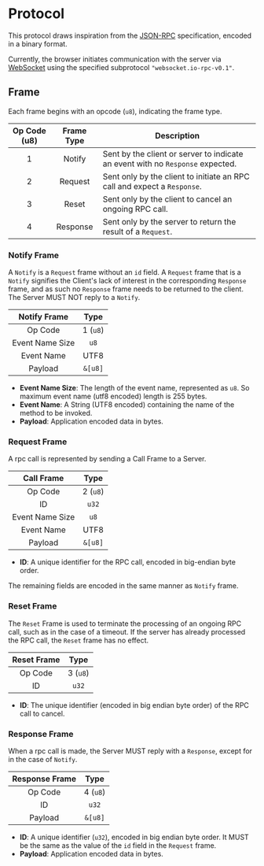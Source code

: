 # Protocol

This protocol draws inspiration from the
[JSON-RPC](https://www.jsonrpc.org/specification) specification, encoded in a
binary format.

Currently, the browser initiates communication with the server via
[WebSocket](https://en.wikipedia.org/wiki/WebSocket) using the specified
subprotocol `"websocket.io-rpc-v0.1"`.

## Frame

Each frame begins with an opcode (`u8`), indicating the frame type.

| Op Code (u8) | Frame Type | Description                                                                    |
| :----------: | :--------: | ------------------------------------------------------------------------------ |
|      1       |   Notify   | Sent by the client or server to indicate an event with no `Response` expected. |
|      2       |  Request   | Sent only by the client to initiate an RPC call and expect a `Response`.       |
|      3       |   Reset    | Sent only by the client to cancel an ongoing RPC call.                         |
|      4       |  Response  | Sent only by the server to return the result of a `Request`.                   |

### Notify Frame

A `Notify` is a `Request` frame without an `id` field. A `Request` frame that is
a `Notify` signifies the Client's lack of interest in the corresponding
`Response` frame, and as such no `Response` frame needs to be returned to the
client. The Server MUST NOT reply to a `Notify`.

|  Notify Frame   |   Type   |
| :-------------: | :------: |
|     Op Code     | 1 (`u8`) |
| Event Name Size |   `u8`   |
|   Event Name    |   UTF8   |
|     Payload     | `&[u8]`  |

- **Event Name Size**: The length of the event name, represented as `u8`. So
  maximum event name (utf8 encoded) length is 255 bytes.
- **Event Name**: A String (UTF8 encoded) containing the name of the method to
  be invoked.
- **Payload**: Application encoded data in bytes.

### Request Frame

A rpc call is represented by sending a Call Frame to a Server.

|   Call Frame    |   Type   |
| :-------------: | :------: |
|     Op Code     | 2 (`u8`) |
|       ID        |  `u32`   |
| Event Name Size |   `u8`   |
|   Event Name    |   UTF8   |
|     Payload     | `&[u8]`  |

- **ID**: A unique identifier for the RPC call, encoded in big-endian byte
  order.

The remaining fields are encoded in the same manner as `Notify` frame.

### Reset Frame

The `Reset` Frame is used to terminate the processing of an ongoing RPC call,
such as in the case of a timeout. If the server has already processed the RPC
call, the `Reset` frame has no effect.

| Reset Frame |   Type   |
| :---------: | :------: |
|   Op Code   | 3 (`u8`) |
|     ID      |  `u32`   |

- **ID**: The unique identifier (encoded in big endian byte order) of the RPC
  call to cancel.

### Response Frame

When a rpc call is made, the Server MUST reply with a `Response`, except for in
the case of `Notify`.

| Response Frame |   Type   |
| :------------: | :------: |
|    Op Code     | 4 (`u8`) |
|       ID       |  `u32`   |
|    Payload     | `&[u8]`  |

- **ID**: A unique identifier (`u32`), encoded in big endian byte order. It MUST
  be the same as the value of the `id` field in the `Request` frame.
- **Payload**: Application encoded data in bytes.
